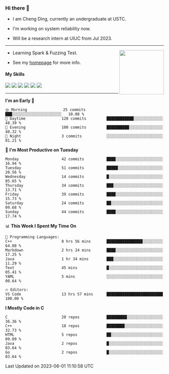 ### Hi there 👋

* I am Cheng Ding, currently an undergraduate at USTC.
  
* I'm working on system reliability now.

* Will be a research intern at UIUC from Jul 2023.

---

<img align="right" height="141" src="https://github-readme-stats.vercel.app/api?username=IrisesD&theme=tokyonight&show_icons=true&count_private=true">

-  Learning Spark & Fuzzing Test.

-  See my [homepage](https://irisesd.github.io) for more info.

#### My Skills

![](https://img.shields.io/badge/C++-65318e?logo=cplusplus&logoColor=fff)
![](https://img.shields.io/badge/Python-3e74a2?logo=python&logoColor=fff)
![](https://img.shields.io/badge/C-5654a2?logo=c&logoColor=fff)
![](https://img.shields.io/badge/Go-00aaff?logo=go&logoColor=fff)
![](https://img.shields.io/badge/Docker-0088ff?logo=docker&logoColor=fff)
![](https://img.shields.io/badge/Apache-D22128?logo=apache&logoColor=fff)

---
<!--START_SECTION:waka-->
**I'm an Early 🐤** 

```text
🌞 Morning                25 commits          ███░░░░░░░░░░░░░░░░░░░░░░   10.08 % 
🌆 Daytime                120 commits         ████████████░░░░░░░░░░░░░   48.39 % 
🌃 Evening                100 commits         ██████████░░░░░░░░░░░░░░░   40.32 % 
🌙 Night                  3 commits           ░░░░░░░░░░░░░░░░░░░░░░░░░   01.21 % 
```
📅 **I'm Most Productive on Tuesday** 

```text
Monday                   42 commits          ████░░░░░░░░░░░░░░░░░░░░░   16.94 % 
Tuesday                  51 commits          █████░░░░░░░░░░░░░░░░░░░░   20.56 % 
Wednesday                14 commits          █░░░░░░░░░░░░░░░░░░░░░░░░   05.65 % 
Thursday                 34 commits          ███░░░░░░░░░░░░░░░░░░░░░░   13.71 % 
Friday                   39 commits          ████░░░░░░░░░░░░░░░░░░░░░   15.73 % 
Saturday                 24 commits          ██░░░░░░░░░░░░░░░░░░░░░░░   09.68 % 
Sunday                   44 commits          ████░░░░░░░░░░░░░░░░░░░░░   17.74 % 
```


📊 **This Week I Spent My Time On** 

```text
💬 Programming Languages: 
C++                      8 hrs 56 mins       ████████████████░░░░░░░░░   64.08 % 
Markdown                 2 hrs 24 mins       ████░░░░░░░░░░░░░░░░░░░░░   17.25 % 
Java                     1 hr 34 mins        ███░░░░░░░░░░░░░░░░░░░░░░   11.29 % 
Text                     45 mins             █░░░░░░░░░░░░░░░░░░░░░░░░   05.41 % 
YAML                     5 mins              ░░░░░░░░░░░░░░░░░░░░░░░░░   00.64 % 

🔥 Editors: 
VS Code                  13 hrs 57 mins      █████████████████████████   100.00 % 
```

**I Mostly Code in C** 

```text
C                        20 repos            █████████░░░░░░░░░░░░░░░░   36.36 % 
C++                      18 repos            ████████░░░░░░░░░░░░░░░░░   32.73 % 
HTML                     5 repos             ██░░░░░░░░░░░░░░░░░░░░░░░   09.09 % 
Java                     2 repos             █░░░░░░░░░░░░░░░░░░░░░░░░   03.64 % 
Go                       2 repos             █░░░░░░░░░░░░░░░░░░░░░░░░   03.64 % 
```




 Last Updated on 2023-06-01 11:10:58 UTC
<!--END_SECTION:waka-->
